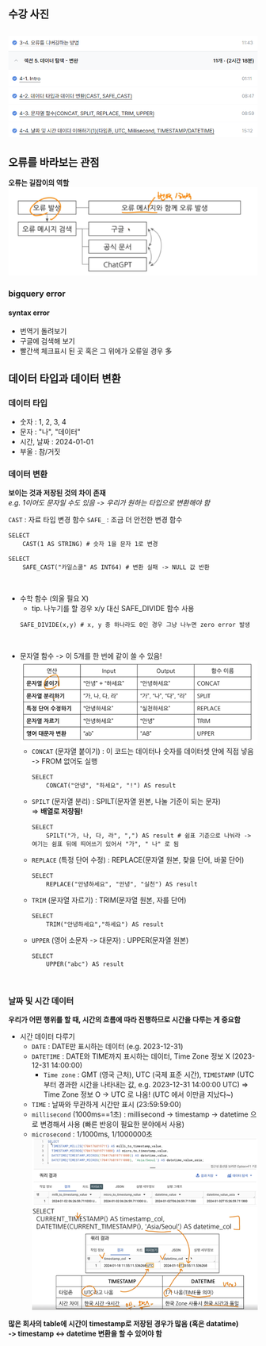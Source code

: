 ## 수강 사진
![사진](/images/스크린샷%202025-04-07%20192502.png)
---
## 오류를 바라보는 관점

**오류는 길잡이의 역할**
![사진](/images/스크린샷%202025-04-07%20164057.png)
### bigquery error

#### syntax error
* 번역기 돌려보기
* 구글에 검색해 보기 
* 빨간색 체크표시 된 곳 혹은 그 위에가 오류일 경우 多

## 데이터 타입과 데이터 변환

### 데이터 타입

* 숫자 : 1, 2, 3, 4
* 문자 : "나", "데이터"
* 시간, 날짜 : 2024-01-01
* 부울 : 참/거짓 

### 데이터 변환

**보이는 것과 저장된 것의 차이 존재**  
*e.g. 1이어도 문자일 수도 있음 -> 우리가 원하는 타입으로 변환해야 함*

`CAST` : 자료 타입 변경 함수 
`SAFE_` : 조금 더 안전한 변경 함수
```
SELECT
    CAST(1 AS STRING) # 숫자 1을 문자 1로 변경 
```
```
SELECT
    SAFE_CAST("카일스쿨" AS INT64) # 변환 실패 -> NULL 값 반환 
```
<br>

* 수학 함수 (외울 필요 X)
    * tip. 나누기를 할 경우 x/y 대신 SAFE_DIVIDE 함수 사용
    ```
    SAFE_DIVIDE(x,y) # x, y 중 하나라도 0인 경우 그냥 나누면 zero error 발생
    ```
<br>


* 문자열 함수 -> 이 5개를 한 번에 같이 쓸 수 있음!
    ![사진](/images/스크린샷%202025-04-07%20172424.png)  
    * `CONCAT` (문자열 붙이기) : 이 코드는 데이터나 숫자를 데이터셋 안에 직접 넣음 -> FROM 없어도 실행 
        ```
        SELECT 
            CONCAT("안녕", "하세요", "!") AS result
        ```
    * `SPILT` (문자열 분리) : SPILT(문자열 원본, 나눌 기준이 되는 문자)  
        => **배열로 저장됨!**
        ``` 
        SELECT
            SPILT("가, 나, 다, 라", ",") AS result # 쉼표 기준으로 나눠라 -> 여기는 쉼표 뒤에 띄어쓰기 있어서 "가", " 나" 로 됨 
        ```
    * `REPLACE` (특정 단어 수정) : REPLACE(문자열 원본, 찾을 단어, 바꿀 단어)
        ```
        SELECT
            REPLACE("안녕하세요", "안녕", "실천") AS result
    * `TRIM` (문자열 자르기) : TRIM(문자열 원본, 자를 단어)
        ```
        SELECT
            TRIM("안녕하세요","하세요") AS result
        ```
    * `UPPER` (영어 소문자 -> 대문자) : UPPER(문자열 원본)
        ```
        SELECT
            UPPER("abc") AS result
        ```
<br>

### 날짜 및 시간 데이터
**우리가 어떤 행위를 할 때, 시간의 흐름에 따라 진행하므로 시간을 다루는 게 중요함**

* 시간 데이터 다루기
    * `DATE` : DATE만 표시하는 데이터 (e.g. 2023-12-31)
    * `DATETIME` : DATE와 TIME까지 표시하는 데이터, Time Zone 정보 X (2023-12-31 14:00:00)
        * `Time zone` : GMT (영국 근처), UTC (국제 표준 시간), `TIMESTAMP` (UTC부터 경과한 시간을 나타내는 값, e.g. 2023-12-31 14:00:00 UTC) => Time Zone 정보 O -> UTC 로 나옴! (UTC 에서 이만큼 지났다~)
    * `TIME` : 날짜와 무관하게 시간만 표시 (23:59:59:00)
    * `millisecond` (1000ms==1초) : millisecond -> timestamp -> datetime 으로 변경해서 사용 (빠른 반응이 필요한 분야에서 사용) 
    * `microsecond` : 1/1000ms, 1/1000000초  
        ![사진](/images/스크린샷%202025-04-07%20191047.png)  
        ![사진](/images/스크린샷%202025-04-07%20191755.png)

**많은 회사의 table에 시간이 timestamp로 저장된 경우가 많음 (혹은 datatime)**  
**-> timestamp <-> datetime 변환을 할 수 있어야 함**
